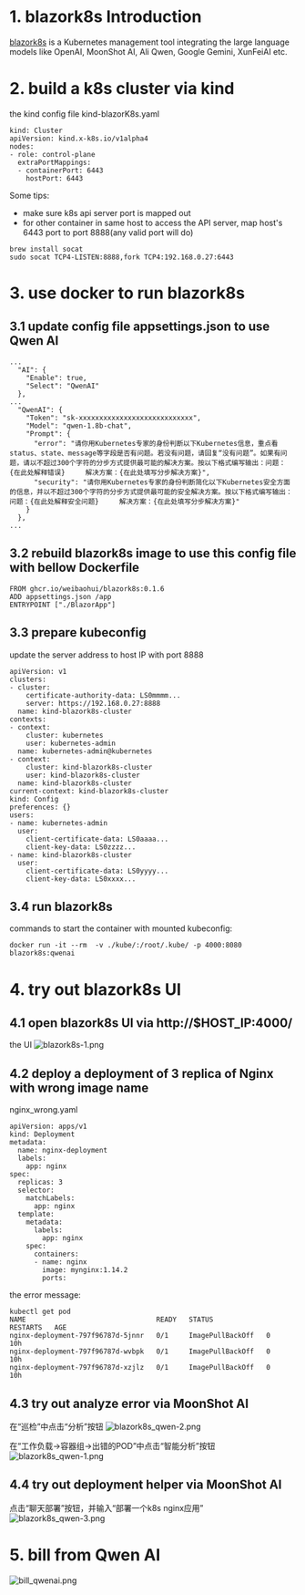 # 1. blazork8s Introduction
[blazork8s](https://github.com/weibaohui/blazork8s) is a Kubernetes management tool integrating the large language models like OpenAI, MoonShot AI,  Ali Qwen, Google Gemini, XunFeiAI etc.

# 2. build a k8s cluster via kind
the kind config file kind-blazorK8s.yaml
```
kind: Cluster
apiVersion: kind.x-k8s.io/v1alpha4
nodes:
- role: control-plane
  extraPortMappings:
  - containerPort: 6443
    hostPort: 6443
```

Some tips:
- make sure k8s api server port is mapped out
- for other container in same host to access the API server, map host's 6443 port to port 8888(any valid port will do)
```
brew install socat
sudo socat TCP4-LISTEN:8888,fork TCP4:192.168.0.27:6443          
```

# 3. use docker to run blazork8s
## 3.1 update config file appsettings.json to use Qwen AI
```
...
  "AI": {
    "Enable": true,
    "Select": "QwenAI"
  },
...
  "QwenAI": {
    "Token": "sk-xxxxxxxxxxxxxxxxxxxxxxxxxxxx",
    "Model": "qwen-1.8b-chat",
    "Prompt": {
      "error": "请你用Kubernetes专家的身份判断以下Kubernetes信息，重点看status、state、message等字段是否有问题。若没有问题，请回复“没有问题”。如果有问题，请以不超过300个字符的分步方式提供最可能的解决方案。按以下格式编写输出：问题：{在此处解释错误}     解决方案：{在此处填写分步解决方案}",
      "security": "请你用Kubernetes专家的身份判断简化以下Kubernetes安全方面的信息，并以不超过300个字符的分步方式提供最可能的安全解决方案。按以下格式编写输出：问题：{在此处解释安全问题}     解决方案：{在此处填写分步解决方案}"
    }
  },
...
```

## 3.2 rebuild blazork8s image to use this config file with bellow Dockerfile
```
FROM ghcr.io/weibaohui/blazork8s:0.1.6
ADD appsettings.json /app
ENTRYPOINT ["./BlazorApp"]
```

## 3.3 prepare kubeconfig
update the server address to host IP with port 8888
```
apiVersion: v1
clusters:
- cluster:
    certificate-authority-data: LS0mmmm...
    server: https://192.168.0.27:8888
  name: kind-blazork8s-cluster
contexts:
- context:
    cluster: kubernetes
    user: kubernetes-admin
  name: kubernetes-admin@kubernetes
- context:
    cluster: kind-blazork8s-cluster
    user: kind-blazork8s-cluster
  name: kind-blazork8s-cluster
current-context: kind-blazork8s-cluster
kind: Config
preferences: {}
users:
- name: kubernetes-admin
  user:
    client-certificate-data: LS0aaaa...
    client-key-data: LS0zzzz...
- name: kind-blazork8s-cluster
  user:
    client-certificate-data: LS0yyyy...
    client-key-data: LS0xxxx...
```

## 3.4 run blazork8s
commands to start the container with mounted kubeconfig:
```
docker run -it --rm  -v ./kube/:/root/.kube/ -p 4000:8080 blazork8s:qwenai
```

# 4. try out blazork8s UI
## 4.1 open blazork8s UI via http://$HOST_IP:4000/
the UI
![blazork8s-1.png](../picture/blazork8s-1.png)

## 4.2 deploy a deployment of 3 replica of Nginx with wrong image name
nginx_wrong.yaml
```
apiVersion: apps/v1
kind: Deployment
metadata:
  name: nginx-deployment
  labels:
    app: nginx
spec:
  replicas: 3
  selector:
    matchLabels:
      app: nginx
  template:
    metadata:
      labels:
        app: nginx
    spec:
      containers:
      - name: nginx
        image: mynginx:1.14.2
        ports:
```

the error message:
```
kubectl get pod
NAME                                READY   STATUS             RESTARTS   AGE
nginx-deployment-797f96787d-5jnnr   0/1     ImagePullBackOff   0          10h
nginx-deployment-797f96787d-wvbpk   0/1     ImagePullBackOff   0          10h
nginx-deployment-797f96787d-xzjlz   0/1     ImagePullBackOff   0          10h
```

## 4.3 try out analyze error via MoonShot AI
在“巡检”中点击“分析”按钮
![blazork8s_qwen-2.png](../picture/blazork8s_qwen-2.png)

在“工作负载->容器组->出错的POD”中点击“智能分析”按钮
![blazork8s_qwen-1.png](../picture/blazork8s_qwen-1.png)

## 4.4 try out deployment helper via MoonShot AI
点击“聊天部署”按钮，并输入“部署一个k8s nginx应用”
![blazork8s_qwen-3.png](../picture/blazork8s_qwen-3.png)

# 5. bill from Qwen AI
![bill_qwenai.png](../picture/bill_qwenai.png)
